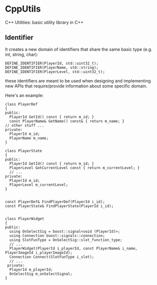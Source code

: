 # CppUtils
C++ Utilities: basic utility library in C++

## Identifier
It creates a new domain of identifiers that share the same basic type (e.g. int, string, char):
```
DEFINE_IDENTIFIER(PlayerId, std::uint32_t);
DEFINE_IDENTIFIER(PlayerName, std::string);
DEFINE_IDENTIFIER(PlayerLevel, std::uint32_t);
```
these identifiers are meant to be used when designing and implementing new APIs that require/provide information about some specific domain. 

Here's an example:

```
class PlayerDef
{
public:
  PlayerId GetId() const { return m_id; }
  const PlayerName& GetName() const& { return m_name; }
// other stuff ...
private:
  PlayerId m_id;
  PlayerName m_name;
}

class PlayerState
{
public:
  PlayerId GetId() const { return m_id; }
  PlayerLevel GetCurrentLevel const { return m_currentLevel; }
  // ...
private:
  PlayerId m_id;
  PlayerLevel m_currentLevel;
}


const PlayerDef& FindPlayerDef(PlayerId i_id);
const PlayerState& FindPlayerState(PlayerId i_id);


class PlayerWidget
{
public:
  using OnSelectSig = boost::signal<void (PlayerId)>;
  using Connection boost::signals::connection;
  using SlotFunType = OnSelectSig::slot_function_type;
  // ...
  PlayerWidget(PlayerId i_playerId, const PlayerName& i_name, PlayerImageId i_playerImageId);
  Connection Connect(SlotFunType i_slot);
  // ...
 private:
  PlayerId m_playerId;
  OnSelectSig m_onSelectSignal;
}
